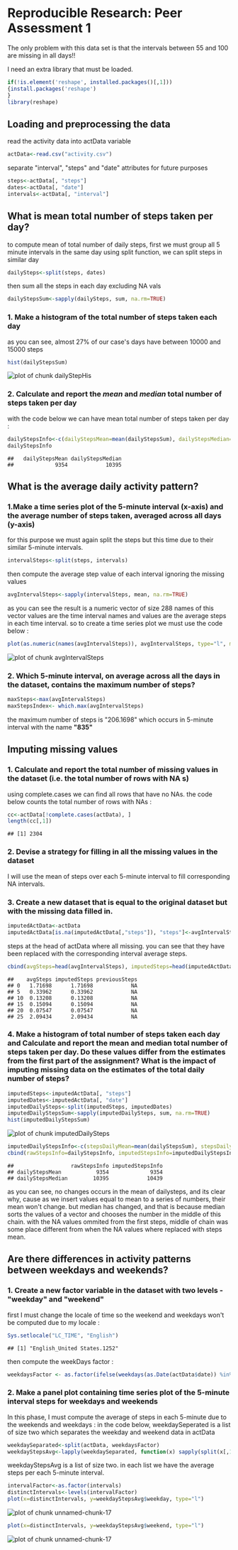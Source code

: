 
# Reproducible Research: Peer Assessment 1

The only problem with this data set is that the intervals between 55 and 100 are missing in all days!!

I need an extra library that must be loaded. 

```r
if(!is.element('reshape', installed.packages()[,1]))
{install.packages('reshape')
}
library(reshape)
```

## Loading and preprocessing the data

read the activity data into actData variable 

```r
actData<-read.csv("activity.csv")
```

separate "interval", "steps" and "date" attributes for future purposes

```r
steps<-actData[, "steps"]
dates<-actData[, "date"]
intervals<-actData[, "interval"]
```

## What is mean total number of steps taken per day?

to compute mean of total number of daily steps, 
first we must group all 5 minute intervals in the same day
using split function, we can split steps in similar day

```r
dailySteps<-split(steps, dates)
```

then sum all the steps in each day excluding NA vals

```r
dailyStepsSum<-sapply(dailySteps, sum, na.rm=TRUE)
```

### 1. Make a histogram of the total number of steps taken each day
as you can see, almost 27% of our case's days have between 10000 and 15000 steps

```r
hist(dailyStepsSum)
```

![plot of chunk dailyStepHis](figures/dailyStepHis.png) 

### 2. Calculate and report the *mean* and *median* total number of steps taken per day
with the code below we can have mean total number of steps taken per day :

```r
dailyStepsInfo<-c(dailyStepsMean=mean(dailyStepsSum), dailyStepsMedian=median(dailyStepsSum))
dailyStepsInfo
```

```
##   dailyStepsMean dailyStepsMedian 
##             9354            10395
```
## What is the average daily activity pattern?
### 1.Make a time series plot of the 5-minute interval (x-axis) and the average number of steps taken, averaged across all days (y-axis)

for this purpose we must again split the steps but this time due to their similar 5-minute intervals.

```r
intervalSteps<-split(steps, intervals)
```

then compute the average step value of each interval ignoring the missing values

```r
avgIntervalSteps<-sapply(intervalSteps, mean, na.rm=TRUE)
```


as you can see the result is a numeric vector of size 288
names of this vector values are the time interval names 
and values are the average steps in each time interval. 
so to create a time series plot we must use the code below :


```r
plot(as.numeric(names(avgIntervalSteps)), avgIntervalSteps, type="l", main="Time series plot of average number of steps per time interval", xlab="time interval number", ylab="average number of steps")
```

![plot of chunk avgIntervalSteps](figures/avgIntervalSteps.png) 

### 2. Which 5-minute interval, on average across all the days in the dataset, contains the maximum number of steps?

```r
maxSteps<-max(avgIntervalSteps)
maxStepsIndex<- which.max(avgIntervalSteps)
```
the maximum number of steps is "206.1698" which occurs in 5-minute interval with the name **"835"** 
## Imputing missing values
### 1. Calculate and report the total number of missing values in the dataset (i.e. the total number of rows with NA s)

using complete.cases we can find all rows that have no NAs.
the code below counts the total number of rows with NAs :

```r
cc<-actData[!complete.cases(actData), ]
length(cc[,1])
```

```
## [1] 2304
```

### 2. Devise a strategy for filling in all the missing values in the dataset
I will use the mean of steps over each 5-minute interval to fill corresponding NA intervals.

### 3. Create a new dataset that is equal to the original dataset but with the missing data filled in.

```r
imputedActData<-actData
imputedActData[is.na(imputedActData[,"steps"]), "steps"]<-avgIntervalSteps[is.na(imputedActData[,"steps"])]
```
steps at the head of actData where all missing. 
you can see that they have been replaced with the corresponding interval average steps.


```r
cbind(avgSteps=head(avgIntervalSteps), imputedSteps=head(imputedActData[,1]), previousSteps=head(actData[,1]))
```

```
##    avgSteps imputedSteps previousSteps
## 0   1.71698      1.71698            NA
## 5   0.33962      0.33962            NA
## 10  0.13208      0.13208            NA
## 15  0.15094      0.15094            NA
## 20  0.07547      0.07547            NA
## 25  2.09434      2.09434            NA
```

### 4. Make a histogram of total number of steps taken each day and Calculate and report the mean and median total number of steps taken per day. Do these values differ from the estimates from the first part of the assignment? What is the impact of imputing missing data on the estimates of the total daily number of steps?


```r
imputedSteps<-imputedActData[, "steps"]
imputedDates<-imputedActData[, "date"]
imputedDailySteps<-split(imputedSteps, imputedDates)
imputedDailyStepsSum<-sapply(imputedDailySteps, sum, na.rm=TRUE)
hist(imputedDailyStepsSum)
```

![plot of chunk imputedDailySteps](figures/imputedDailySteps.png) 

```r
imputedDailyStepsInfo<-c(stepsDailyMean=mean(dailyStepsSum), stepsDailyMedian=median(imputedDailyStepsSum))
cbind(rawStepsInfo=dailyStepsInfo, imputedStepsInfo=imputedDailyStepsInfo)
```

```
##                  rawStepsInfo imputedStepsInfo
## dailyStepsMean           9354             9354
## dailyStepsMedian        10395            10439
```
as you can see, no changes occurs in the mean of dailysteps, and its clear why, cause as we insert values equal to mean to a series of numbers, their mean won't change.
but median has changed, and that is because median sorts the values of a vector and chooses the number in the middle of this chain.
with the NA values ommited from the first steps, middle of chain was some place different from when the NA values where replaced with steps mean.

## Are there differences in activity patterns between weekdays and weekends?
### 1. Create a new factor variable in the dataset with two levels - "weekday" and "weekend"

first I must change the locale of time so the weekend and weekdays won't be computed due to my locale :

```r
Sys.setlocale("LC_TIME", "English")
```

```
## [1] "English_United States.1252"
```
then compute the weekDays factor :

```r
weekdaysFactor <- as.factor(ifelse(weekdays(as.Date(actData$date)) %in% c("Saturday","Sunday"),"weekend", "weekday"))
```

### 2. Make a panel plot containing time series plot of the 5-minute interval steps for weekdays and weekends

In this phase, I must compute the average of steps in each 5-minute due to the weekends and weekdays :
in the code below, weekdaySeperated is a list of size two which separates the weekday and weekend data in actData

```r
weekdaySeparated<-split(actData, weekdaysFactor)
weekdayStepsAvg<-lapply(weekdaySeparated, function(x) sapply(split(x[,1], x[,3]), mean, na.rm=TRUE))
```
weekdayStepsAvg is a list of size two. in each list we have the average steps per each 5-minute interval.

```r
intervalFactor<-as.factor(intervals)
distinctIntervals<-levels(intervalFactor)
plot(x=distinctIntervals, y=weekdayStepsAvg$weekday, type="l")
```

![plot of chunk unnamed-chunk-17](figures/unnamed-chunk-171.png) 

```r
plot(x=distinctIntervals, y=weekdayStepsAvg$weekend, type="l")
```

![plot of chunk unnamed-chunk-17](figures/unnamed-chunk-172.png) 
